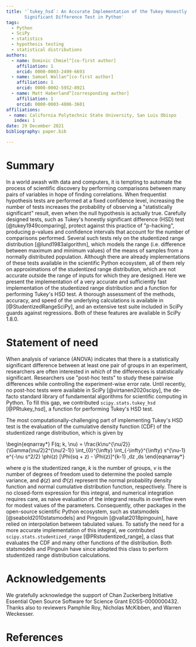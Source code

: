 ```yaml
---
title: '`tukey_hsd`: An Accurate Implementation of the Tukey Honestly
       Significant Difference Test in Python'
tags:
  - Python
  - SciPy
  - statistics
  - hypothesis testing
  - statistical distributions
authors:
  - name: Dominic Chmiel^[co-first author]
    affiliation: 1
    orcid: 0000-0003-2499-6693
  - name: Samuel Wallan^[co-first author]
    affiliation: 1
    orcid: 0000-0002-5952-8921
  - name: Matt Haberland^[corresponding author]
    affiliation: 1
    orcid: 0000-0003-4806-3601
affiliations:
 - name: California Polytechnic State University, San Luis Obispo
   index: 1
date: 29 December 2021
bibliography: paper.bib

---
```


# Summary

In a world awash with data and computers, it is tempting to automate the
process of scientific discovery by performing comparisons between many pairs
of variables in hope of finding correlations. When frequentist hypothesis
tests are performed at a fixed confidence level,
increasing the number of tests increases the probability of observing a
"statistically significant" result, even when the null hypothesis is actually
true. Carefully designed tests, such as Tukey's honestly significant
difference (HSD) test [@tukey1949comparing], protect against this practice of
"p-hacking", producing p-values and confidence intervals that account
for the number of comparisons performed. Several such tests rely on the
studentized range distribution [@lund1983algorithm], which models the range
(i.e. difference between maximum and minimum values) of the means of
samples from a normally distributed population. Although there are already
implementations of these tests available in the scientific Python ecosystem,
all of them rely on approximations of the studentized range distribution,
which are not accurate outside the range of inputs for which they are
designed. Here we present the implementation of a very accurate and
sufficiently fast implementation of the studentized range distribution and a
function for performing Tukey's HSD test. A thorough assessment of the methods,
accuracy, and speed of the underlying calculations is available in
[@StudentizedRangeSciPy], and an extensive test  suite included in SciPy guards
against regressions. Both of these features are available in SciPy 1.8.0.

# Statement of need

When analysis of variance (ANOVA) indicates that there is a statistically
significant difference between at least one pair of groups in an experiment,
researchers are often interested in *which* of the differences is
statistically significant. Researchers use "post-hoc tests" to study these
pairwise differences while controlling the experiment-wise error rate. Until
recently, no post-hoc tests were available in SciPy [@virtanen2020scipy], the
de-facto standard library of fundamental algorithms for scientific computing
in Python. To fill this gap, we contributed `scipy.stats.tukey_hsd`
[@PRtukey_hsd], a function for performing Tukey's HSD test.

The most computationally-challenging part of implementing Tukey's HSD test is
the evaluation of the cumulative density function (CDF) of the studentized
range distribution, which is given by

\begin{eqnarray*}
F(q; k, \nu) = \frac{k\nu^{\nu/2}}{\Gamma(\nu/2)2^{\nu/2-1}}
\int_{0}^{\infty} \int_{-\infty}^{\infty} s^{\nu-1} e^{-\nu s^2/2} \phi(z)
[\Phi(sq + z) - \Phi(z)]^{k-1} \,dz \,ds
\end{eqnarray*}

where $q$ is the studentized range, $k$ is the number of groups, $\nu$ is the
number of degrees of freedom used to determine the pooled sample variance, and
$\phi(z)$ and $\Phi(z)$ represent the normal probability density function
and normal cumulative distribution function, respectively.
There is no closed-form expression for this integral, and numerical
integration requires care, as naive evaluation of the integrand results
in overflow even for modest values of the parameters. Consequently, other
packages in the open-source scientific Python ecosystem, such as statsmodels
[@seabold2010statsmodels] and Pingouin [@vallat2018pingouin], have relied on
interpolation between tabulated values. To satisfy the need for a more
accurate implementation of this integral, we contributed
`scipy.stats.studentized_range` [@PRstudentized_range], a class that
evaluates the CDF and many other functions of the distribution. Both
statsmodels and Pingouin have since adopted this class to perform
studentized range distribution calculations.

# Acknowledgements

We gratefully acknowledge the support of Chan Zuckerberg Initiative Essential
Open Source Software for Science Grant EOSS-0000000432. Thanks also to
reviewers Pamphile Roy, Nicholas McKibben, and Warren Weckesser.

# References